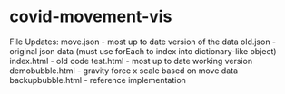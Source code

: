 # covid-movement-vis

File Updates:
move.json - most up to date version of the data
old.json - original json data (must use forEach to index into dictionary-like object)
index.html - old code
test.html - most up to date working version
demobubble.html - gravity force x scale based on move data
backupbubble.html - reference implementation
